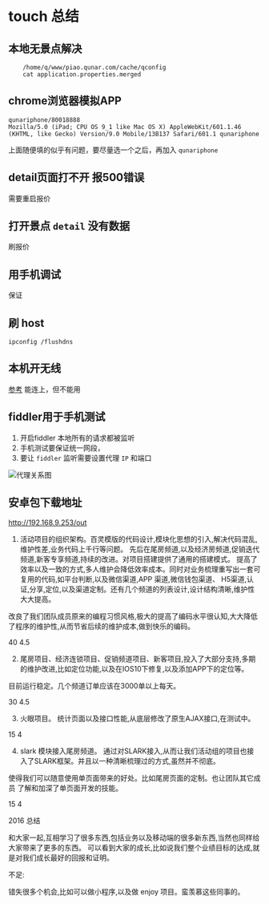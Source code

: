 touch 总结
======================


本地无景点解决
----

```
	/home/q/www/piao.qunar.com/cache/qconfig
	cat application.properties.merged
```

chrome浏览器模拟APP
----

```
qunariphone/80018888
Mozilla/5.0 (iPad; CPU OS 9_1 like Mac OS X) AppleWebKit/601.1.46 (KHTML, like Gecko) Version/9.0 Mobile/13B137 Safari/601.1 qunariphone
```
上面随便填的似乎有问题，要尽量选一个之后，再加入 `qunariphone`

detail页面打不开 报500错误
----

需要重启报价

打开景点 `detail` 没有数据
----
刷报价


用手机调试
----

保证

刷 host
----

```
ipconfig /flushdns
```



本机开无线
----

[参考](http://jingyan.baidu.com/article/335530da4f774019cb41c3eb.html) 
能连上，但不能用

fiddler用于手机测试
----

1. 开启fiddler 本地所有的请求都被监听
2. 手机测试要保证统一网段，
3. 要让 `fiddler` 监听需要设置代理 `IP` 和端口

![代理关系图]('https://pic1.zhimg.com/45e27880b2543da77d9c44a43d740988_b.jpg')


## 安卓包下载地址

http://192.168.9.253/out


1. 活动项目的组织架构。百灵模版的代码设计,模块化思想的引入,解决代码混乱,维护性差,业务代码上千行等问题。
先后在尾房频道,以及经济房频道,促销迭代频道,新客专享频道,持续的改进。对项目搭建提供了通用的搭建模式。
提高了效率以及一致的方式,多人维护会降低效率成本。同时对业务梳理重写出一套可复用的代码,如平台判断,以及微信渠道,APP 渠道,微信钱包渠道、
H5渠道,认证,分享,定位,以及渠道定制。还有几个频道的列表设计,设计结构清晰,维护性大大提高。

改良了我们团队成员原来的编程习惯风格,极大的提高了编码水平很认知,大大降低了程序的维护性,从而节省后续的维护成本,做到快乐的编码。

40  4.5

2. 尾房项目、经济连锁项目、促销频道项目、新客项目,投入了大部分支持,多期的维护改进,比如定位功能,以及在IOS10下修复,以及添加APP下的定位等。

目前运行稳定。几个频道订单应该在3000单以上每天。

30  4.5

3. 火眼项目。 统计页面以及接口性能,从底层修改了原生AJAX接口,在测试中。

15 4

4. slark 模块接入尾房频道。 通过对SLARK接入,从而让我们活动组的项目也接入了SLARK框架。并且以一种清晰梳理过的方式,虽然并不彻底。

使得我们可以随意使用单页面带来的好处。比如尾房页面的定制。也让团队其它成员
了解和加深了单页面开发的技能。

15 4



 2016 总结
 
 
和大家一起,互相学习了很多东西,包括业务以及移动端的很多新东西,当然也同样给大家带来了更多的东西。
可以看到大家的成长,比如说我们整个业绩目标的达成,就是对我们成长最好的回报和证明。

不足:

错失很多个机会,比如可以做小程序,以及做 enjoy 项目。蛮羡慕这些同事的。




 

